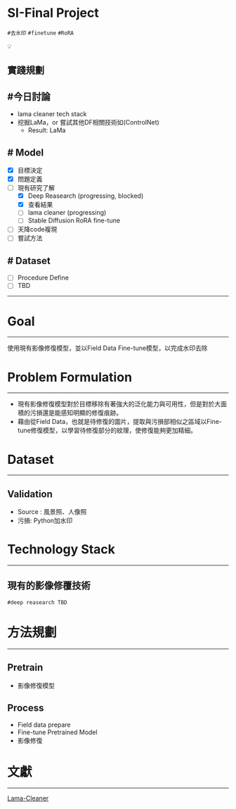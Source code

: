 # SI-Final Project

`#去水印` `#finetune` `#RoRA`

<aside>
💡

# 實踐規劃

## #今日討論

- lama cleaner tech stack
- 挖掘LaMa，or 嘗試其他DF相關技術如(ControlNet)
    - Result: LaMa

## # Model

- [x]  目標決定
- [x]  問題定義
- [ ]  現有研究了解
    - [x]  Deep Reasearch (progressing, blocked)
    - [x]  查看結果
    - [ ]  lama cleaner (progressing)
    - [ ]  Stable Diffusion RoRA fine-tune
- [ ]  天降code複現
- [ ]  嘗試方法

## # Dataset

- [ ]  Procedure Define
- [ ]  TBD

</aside>

---

# Goal

---

使用現有影像修復模型，並以Field Data Fine-tune模型，以完成水印去除

# Problem Formulation

---

- 現有影像修復模型對於目標移除有著強大的泛化能力與可用性，但是對於大面積的污損還是能感知明顯的修復痕跡。
- 藉由從Field Data，也就是待修復的圖片，提取與污損部相似之區域以Fine-tune修復模型，以學習待修復部分的紋理，使修復能夠更加精細。

# Dataset

---

## Validation

- Source : 風景照、人像照
- 污損:  Python加水印

# **Technology Stack**

---

## 現有的影像修覆技術

`#deep reasearch TBD`

### 

# 方法規劃

---

## Pretrain

- 影像修復模型

## Process

- Field data prepare
- Fine-tune Pretrained Model
- 影像修復

# 文獻

---

[Lama-Cleaner](https://www.notion.so/Lama-Cleaner-1fb0cd9d8a8f80a5a138fea7aec918c5?pvs=21)